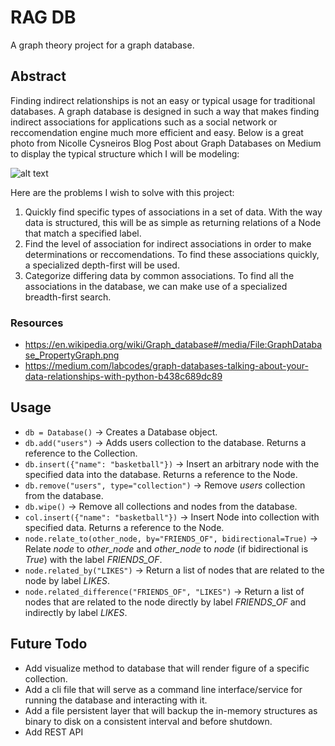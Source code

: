 # RAG DB

A graph theory project for a graph database.

## Abstract

Finding indirect relationships is not an easy or typical usage for traditional databases. A graph database is designed in such a way that makes finding indirect associations for applications such as a social network or reccomendation engine much more efficient and easy. Below is a great photo from Nicolle Cysneiros Blog Post about Graph Databases on Medium to display the typical structure which I will be modeling:

![alt text](https://miro.medium.com/max/700/1*3BvGbuFSHeLUihVXAAaNdw.png "Social Network scenario represented as a graph")

Here are the problems I wish to solve with this project:

1. Quickly find specific types of associations in a set of data. With the way data is structured, this will be as simple as returning relations of a Node that match a specified label.
2. Find the level of association for indirect associations in order to make determinations or reccomendations. To find these associations quickly, a specialized depth-first will be used.
3. Categorize differing data by common associations. To find all the associations in the database, we can make use of a specialized breadth-first search.

### Resources

- https://en.wikipedia.org/wiki/Graph_database#/media/File:GraphDatabase_PropertyGraph.png
- https://medium.com/labcodes/graph-databases-talking-about-your-data-relationships-with-python-b438c689dc89

## Usage

- `db = Database()` -> Creates a Database object.
- `db.add("users")` -> Adds users collection to the database. Returns a reference to the Collection.
- `db.insert({"name": "basketball"})` -> Insert an arbitrary node with the specified data into the database. Returns a reference to the Node.
- `db.remove("users", type="collection")` -> Remove _users_ collection from the database.
- `db.wipe()` -> Remove all collections and nodes from the database.
- `col.insert({"name": "basketball"})` -> Insert Node into collection with specified data. Returns a reference to the Node.
- `node.relate_to(other_node, by="FRIENDS_OF", bidirectional=True)` -> Relate _node_ to _other_node_ and _other_node_ to _node_ (if bidirectional is _True_) with the label _FRIENDS_OF_.
- `node.related_by("LIKES")` -> Return a list of nodes that are related to the node by label _LIKES_.
- `node.related_difference("FRIENDS_OF", "LIKES")` -> Return a list of nodes that are related to the node directly by label _FRIENDS_OF_ and indirectly by label _LIKES_.

## Future Todo

- Add visualize method to database that will render figure of a specific collection.
- Add a cli file that will serve as a command line interface/service for running the database and interacting with it.
- Add a file persistent layer that will backup the in-memory structures as binary to disk on a consistent interval and before shutdown.
- Add REST API

